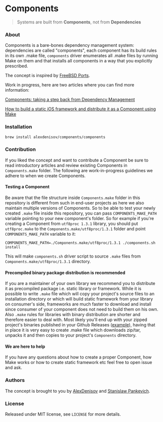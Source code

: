 # Components

> Systems are built from **Components**, not from **Dependencies**

### About

Components is a bare-bones dependency management system: dependencies are called "components", each component has its build rules in its own .make file, `components` driver enumerates all .make files by running Make on them and that installs all components in a way that you explicitly prescribed.

The concept is inspired by [FreeBSD Ports](https://en.wikipedia.org/wiki/FreeBSD_Ports).

Work in progress, here are two articles where you can find more information:

[Components: taking a step back from Dependency Management](http://lowlevelbits.org/components-management)

[How to build a static iOS framework and distribute it as a Component using Make](http://stanislaw.github.io/2015/11/23/how-to-build-static-framework-using-make.html)

### Installation

```bash
brew install alexdenisov/components/components
```

### Contribution

If you liked the concept and want to contribute a Component be sure to read introductory articles and review existing Components in `Components.make` folder. The following are work-in-progress guidelines we adhere to when we create Components.

#### Testing a Component

Be aware that the file structure inside `Components.make` folder in this repository is different from such in end-user projects as here we also maintain multiple versions of Components. So to be able to test your newly created `.make` file inside this repository, you can pass `COMPONENTS_MAKE_PATH` variable pointing to your new component's folder. So for example if you're creating a Component from `utf8proc 1.3.1` library, you should put `utf8proc.make` to the `Components.make/utf8proc/1.3.1` folder and point `COMPONENTS_MAKE_PATH` variable to it:

```
COMPONENTS_MAKE_PATH=./Components.make/utf8proc/1.3.1 ./components.sh install
```

This will make `components.sh` driver script to source `.make` files from `Components.make/utf8proc/1.3.1` directory.

#### Precompiled binary package distribution is recommended

If you are a maintainer of your own library we recommend you to distribute it as precompiled package i.e. static library or framework. While it is possible to write `.make` file which will copy your project's source files to an installation directory or which will build static framework from your library on consumer's side, frameworks are much faster to download and install since consumer of your component does not need to build them on his own. Also `.make` rules for libraries with binary distribution are shorter and therefore easier to deal with. Most likely you'll end up with your zipped project's binaries published in your Github Releases ([example](https://github.com/stanislaw/CompositeOperations/releases)), having that in place it is very easy to create .make file which downloads zip/tar, unpacks it and then copies to your project's `Components` directory.

#### We are here to help

If you have any questions about how to create a proper Component, how Make works or how to create static framework etc feel free to open issue and ask.

### Authors

The concept is brought to you by [AlexDenisov](https://github.com/AlexDenisov) and [Stanislaw Pankevich](https://github.com/stanislaw).

### License

Released under MIT license, see `LICENSE` for more details.

